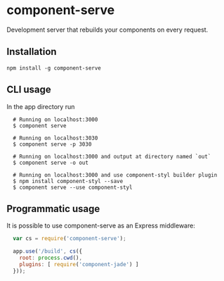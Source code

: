 # component-serve

  Development server that rebuilds your components on every request.

## Installation

    npm install -g component-serve

## CLI usage

  In the app directory run

```
  # Running on localhost:3000
  $ component serve

  # Running on localhost:3030
  $ component serve -p 3030

  # Running on localhost:3000 and output at directory named `out`
  $ component serve -o out

  # Running on localhost:3000 and use component-styl builder plugin
  $ npm install component-styl --save
  $ component serve --use component-styl

```

## Programmatic usage

  It is possible to use component-serve as an Express middleware:

```javascript
  var cs = require('component-serve');

  app.use('/build', cs({
    root: process.cwd(),
    plugins: [ require('component-jade') ]
  }));
```
